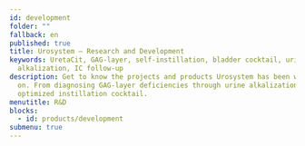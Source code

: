 ```yaml
---
id: development
folder: ""
fallback: en
published: true
title: Urosystem – Research and Development
keywords: UretaCit, GAG-layer, self-instillation, bladder cocktail, urine
  alkalization, IC follow-up
description: Get to know the projects and products Urosystem has been working
  on. From diagnosing GAG-layer deficiencies through urine alkalization to the
  optimized instillation cocktail.
menutitle: R&D
blocks:
  - id: products/development
submenu: true
---
```

